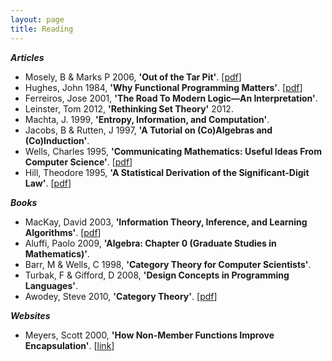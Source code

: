 ```yaml
---
layout: page
title: Reading
---
```


**_Articles_**

* Mosely, B & Marks P 2006, **'Out of the Tar Pit'**.  [[pdf](https://github.com/papers-we-love/papers-we-love/blob/master/design/out-of-the-tar-pit.pdf?raw=true)]
* Hughes, John 1984, **'Why Functional Programming Matters'**. [[pdf](https://github.com/papers-we-love/papers-we-love/blob/master/functional_programming/why-functional-programming-matters.pdf)]
* Ferreiros, Jose 2001, **'The Road To Modern Logic—An Interpretation'**.
* Leinster, Tom 2012, **'Rethinking Set Theory'** 2012. 
* Machta, J. 1999, **'Entropy, Information, and Computation'**.
* Jacobs, B & Rutten, J 1997, **'A Tutorial on (Co)Algebras and (Co)Induction'**.
* Wells, Charles 1995,  **'Communicating Mathematics: Useful Ideas From Computer Science'**. [[pdf](http://www.cwru.edu/artsci/math/wells/pub/pdf/commath.pdf)]
* Hill, Theodore 1995,  **'A Statistical Derivation of the Significant-Digit Law'**. [[pdf](https://projecteuclid.org/euclid.ss/1177009869)]

**_Books_**

* MacKay, David 2003, **'Information Theory, Inference, and Learning Algorithms'**. [[pdf](http://www.inference.phy.cam.ac.uk/itprnn/book.pdf)]
* Aluffi, Paolo 2009, **'Algebra: Chapter 0 (Graduate Studies in Mathematics)'**.
* Barr, M & Wells, C 1998, **'Category Theory for Computer Scientists'**.
* Turbak, F & Gifford, D 2008,  **'Design Concepts in Programming Languages'**.
* Awodey, Steve 2010,  **'Category Theory'**. [[pdf](http://www.mpi-sws.org/~dreyer/courses/catlogic/awodey.pdf)]

**_Websites_**

* Meyers, Scott 2000, **'How Non-Member Functions Improve Encapsulation'**. [[link](http://www.drdobbs.com/cpp/how-non-member-functions-improve-encapsu/184401197)]
